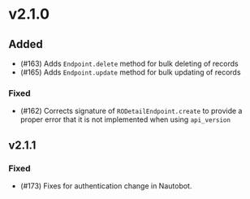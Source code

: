 # v2.1.0

## Added

- (#163) Adds `Endpoint.delete` method for bulk deleting of records
- (#165) Adds `Endpoint.update` method for bulk updating of records

### Fixed

- (#162) Corrects signature of `RODetailEndpoint.create` to provide a proper error that it is not implemented when using `api_version`

## v2.1.1

### Fixed

- (#173) Fixes for authentication change in Nautobot.
